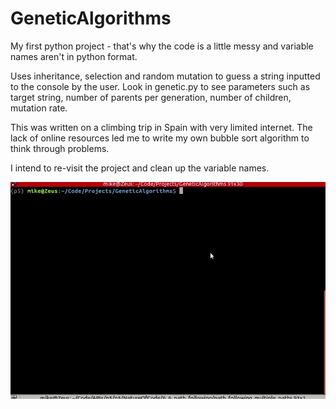 # GeneticAlgorithms

My first python project - that's why the code is a little messy and variable names aren't in python format.

Uses inheritance, selection and random mutation to guess a string inputted to the console by the user. 
Look in genetic.py to see parameters such as target string, number of parents per generation, 
number of children, mutation rate.

This was written on a climbing trip in Spain with very limited internet. 
The lack of online resources led me to write my own bubble sort algorithm to think through problems.

I intend to re-visit the project and clean up the variable names.

![GAgif](genetic.gif)



